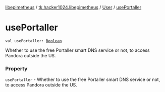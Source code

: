 [libepimetheus](../../index.md) / [tk.hacker1024.libepimetheus](../index.md) / [User](index.md) / [usePortaller](./use-portaller.md)

# usePortaller

`val usePortaller: `[`Boolean`](https://kotlinlang.org/api/latest/jvm/stdlib/kotlin/-boolean/index.html)

Whether to use the free Portaller smart DNS service or not, to access
    Pandora outside the US.

### Property

`usePortaller` - Whether to use the free Portaller smart DNS service or not, to access
    Pandora outside the US.